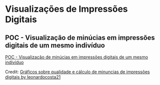 # Visualizações de Impressões Digitais

## POC - Visualização de minúcias em impressões digitais de um mesmo indivíduo



[POC - Visualização de minúcias em impressões digitais de um mesmo indivíduo](root_minutiae/index.html)<br>

<div id="observablehq-buildvis-8b9d90fa"></div>
<p>Credit: <a href="https://observablehq.com/@leonardocosta21/graficos-sobre-qualidade-de-minuncias">Gráficos sobre qualidade e cálculo de minuncias de impressões digitais by leonardocosta21</a></p>

<script type="module">
import {Runtime, Inspector} from "https://cdn.jsdelivr.net/npm/@observablehq/runtime@4/dist/runtime.js";
import define from "https://api.observablehq.com/@leonardocosta21/graficos-sobre-qualidade-de-minuncias.js?v=3";
new Runtime().module(define, name => {
  if (name === "buildvis") return new Inspector(document.querySelector("#observablehq-buildvis-8b9d90fa"));
});
</script>